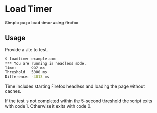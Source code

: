 # Load Timer

Simple page load timer using firefox

## Usage

Provide a site to test.

```sh
$ loadtimer example.com
*** You are running in headless mode.
Time:		987 ms
Threshold:	5000 ms
Difference:	-4013 ms
```

Time includes starting Firefox headless and loading the page without caches.

If the test is not completed within the 5-second threshold the script exits with code 1. Otherwise it exits with code 0.
